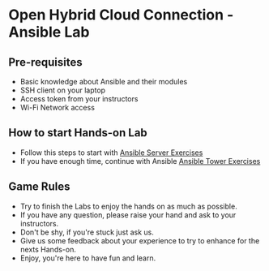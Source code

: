 # Open Hybrid Cloud Connection - Ansible Lab

## Pre-requisites

- Basic knowledge about Ansible and their modules
- SSH client on your laptop
- Access token from your instructors
- Wi-Fi Network access

## How to start Hands-on Lab

- Follow this steps to start with [Ansible Server Exercises](https://ansible.github.io/workshops/exercises/ansible_engine/)
- If you have enough time, continue with Ansible [Ansible Tower Exercises](https://ansible.github.io/workshops/exercises/ansible_tower/)


## Game Rules

- Try to finish the Labs to enjoy the hands on as much as possible.
- If you have any question, please raise your hand and ask to your instructors.
- Don't be shy, if you're stuck just ask us.
- Give us some feedback about your experience to try to enhance for the nexts Hands-on.
- Enjoy, you're here to have fun and learn.
